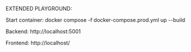 EXTENDED PLAYGROUND:

Start container:
docker compose -f docker-compose.prod.yml up --build

Backend:
http://localhost:5001

Frontend:
http://localhost/
